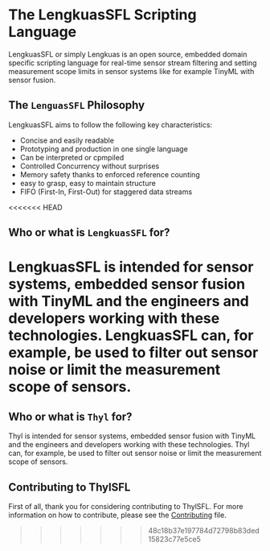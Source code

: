 # The LengkuasSFL Scripting Language
LengkuasSFL or simply Lengkuas is an open source, embedded domain specific scripting language for real-time sensor stream filtering and setting measurement scope limits in sensor systems like for example TinyML with sensor fusion.

## The `LenguasSFL` Philosophy
LengkuasSFL aims to follow the following key characteristics:
- Concise and easily readable
- Prototyping and production in one single language
- Can be interpreted or cpmpiled
- Controlled Concurrency without surprises
- Memory safety thanks to enforced reference counting
- easy to grasp, easy to maintain structure
- FIFO (First-In, First-Out) for staggered data streams

<<<<<<< HEAD
## Who or what is `LengkuasSFL` for?
LengkuasSFL is intended for sensor systems, embedded sensor fusion with TinyML and the engineers and developers working with these technologies. LengkuasSFL can, for example, be used to filter out sensor noise or limit the measurement scope of sensors. 
=======
## Who or what is `Thyl`  for?
Thyl is intended for sensor systems, embedded sensor fusion with TinyML and the engineers and developers working with these technologies. Thyl can, for example, be used to filter out sensor noise or limit the measurement scope of sensors. 

## Contributing to ThylSFL
First of all, thank you for considering contributing to ThylSFL. For more information on how to contribute, please see the [Contributing](https://github.com/TheSkyler-Dev/ThylSFL/blob/main/CONTRIBUTING.md) file.
>>>>>>> 48c18b37e197784d72798b83ded15823c77e5ce5
